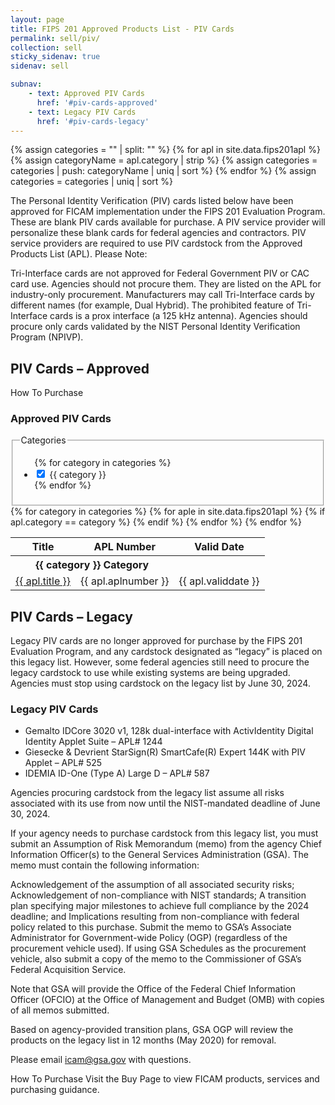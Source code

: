```yaml
---
layout: page
title: FIPS 201 Approved Products List - PIV Cards
permalink: sell/piv/
collection: sell
sticky_sidenav: true
sidenav: sell

subnav:
    - text: Approved PIV Cards
      href: '#piv-cards-approved'
    - text: Legacy PIV Cards
      href: '#piv-cards-legacy'
---
```


{% assign categories = "" | split: "" %}
{% for apl in site.data.fips201apl %}
  {% assign categoryName = apl.category | strip %}
  {% assign categories = categories | push: categoryName | uniq | sort %}
{% endfor %}
{% assign categories = categories | uniq | sort %}

The Personal Identity Verification (PIV) cards listed below have been approved for FICAM implementation under the FIPS 201 Evaluation Program. These are blank PIV cards available for purchase. A PIV service provider will personalize these blank cards for federal agencies and contractors. PIV service providers are required to use PIV cardstock from the Approved Products List (APL).
Please Note:

Tri-Interface cards are not approved for Federal Government PIV or CAC card use. Agencies should not procure them. They are listed on the APL for industry-only procurement.
Manufacturers may call Tri-Interface cards by different names (for example, Dual Hybrid). The prohibited feature of Tri-Interface cards is a prox interface (a 125 kHz antenna).
Agencies should procure only cards validated by the NIST Personal Identity Verification Program (NPIVP).

## PIV Cards – Approved

How To Purchase

### Approved PIV Cards

<div class="usa-width-one-fourth">
  <fieldset class="usa-fieldset-inputs guides-filter">
    <legend>Categories</legend>
    <ul class="usa-unstyled-list">
      {% for category in categories %}
      <li>
        <input class="guides-filter-category" id="category-{{ category | slugify }}" type="checkbox" name="categories" value="{{ category }}" checked>
        <label for="category-{{ category | slugify }}">{{ category }}</label>
      </li>
      {% endfor %}
    </ul>
  </fieldset>
</div>

<div class="usa-width-three-fourths">
  <table class="usa-table-borderless">
    <thead class="usa-sr-only">
      <tr>
        <th id="apl-table-heading-title" scope="col">Title</th>
        <th id="apl-table-heading-number" scope="col">APL Number</th>
        <th id="apl-table-heading-date" scope="col">Valid Date</th>
      </tr>
    </thead>
    <tbody>
      {% for category in categories %}
        <tr class="apl-table-category-heading" data-category="{{ category }}">
          <th colspan="2" class="apl-table-heading" id="apl-table-heading-{{ category | slugify }}"><b>{{ category }} Category</b></th>
        </tr>
        {% for aple in site.data.fips201apl %}
          {% if apl.category == category %}
            <tr class="apl-table-row" data-category="{{ apl.category }}">
              <td headers="apl-table-heading-{{ category | slugify }} apl-table-heading-title"><a href="{{ apl.url | prepend: site.baseurl }}">{{ apl.title }}</a></td>
              <td headers="apl-table-heading-{{ category | slugify }} apl-table-heading-description">{{ apl.aplnumber }}</td>
              <td headers="apl-table-heading-{{ category | slugify }} apl-table-heading-date">{{ apl.validdate }}</td>
            </tr>
          {% endif %}
        {% endfor %} <!--guide-->
      {% endfor %}<!--category-->
    </tbody>
  </table>
</div>

## PIV Cards – Legacy

Legacy PIV cards are no longer approved for purchase by the FIPS 201 Evaluation Program, and any cardstock designated as “legacy” is placed on this legacy list. However, some federal agencies still need to procure the legacy cardstock to use while existing systems are being upgraded. Agencies must stop using cardstock on the legacy list by June 30, 2024.

### Legacy PIV Cards
- Gemalto IDCore 3020 v1, 128k dual-interface with ActivIdentity Digital Identity Applet Suite – APL# 1244
- Giesecke & Devrient StarSign(R) SmartCafe(R) Expert 144K with PIV Applet – APL# 525
- IDEMIA ID-One (Type A) Large D – APL# 587

Agencies procuring cardstock from the legacy list assume all risks associated with its use from now until the NIST-mandated deadline of June 30, 2024.

If your agency needs to purchase cardstock from this legacy list, you must submit an Assumption of Risk Memorandum (memo) from the agency Chief Information Officer(s) to the General Services Administration (GSA). The memo must contain the following information:

Acknowledgement of the assumption of all associated security risks;
Acknowledgement of non-compliance with NIST standards;
A transition plan specifying major milestones to achieve full compliance by the 2024 deadline; and
Implications resulting from non-compliance with federal policy related to this purchase.
Submit the memo to GSA’s Associate Administrator for Government-wide Policy (OGP) (regardless of the procurement vehicle used). If using GSA Schedules as the procurement vehicle, also submit a copy of the memo to the Commissioner of GSA’s Federal Acquisition Service.

Note that GSA will provide the Office of the Federal Chief Information Officer (OFCIO) at the Office of Management and Budget (OMB) with copies of all memos submitted.

Based on agency-provided transition plans, GSA OGP will review the products on the legacy list in 12 months (May 2020) for removal.

Please email icam@gsa.gov with questions.

How To Purchase
Visit the Buy Page to view FICAM products, services and purchasing guidance.

